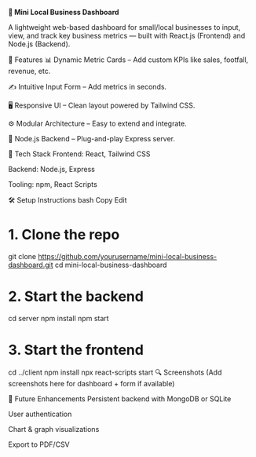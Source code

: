 **🧾 Mini Local Business Dashboard**

A lightweight web-based dashboard for small/local businesses to input, view, and track key business metrics — built with React.js (Frontend) and Node.js (Backend).

🚀 Features
📊 Dynamic Metric Cards – Add custom KPIs like sales, footfall, revenue, etc.

✍️ Intuitive Input Form – Add metrics in seconds.

🖥️ Responsive UI – Clean layout powered by Tailwind CSS.

⚙️ Modular Architecture – Easy to extend and integrate.

🔁 Node.js Backend – Plug-and-play Express server.

🧩 Tech Stack
Frontend: React, Tailwind CSS

Backend: Node.js, Express

Tooling: npm, React Scripts

🛠️ Setup Instructions
bash
Copy
Edit
# 1. Clone the repo
git clone https://github.com/yourusername/mini-local-business-dashboard.git
cd mini-local-business-dashboard

# 2. Start the backend
cd server
npm install
npm start

# 3. Start the frontend
cd ../client
npm install
npx react-scripts start
🔍 Screenshots
(Add screenshots here for dashboard + form if available)

🤖 Future Enhancements
Persistent backend with MongoDB or SQLite

User authentication

Chart & graph visualizations

Export to PDF/CSV
